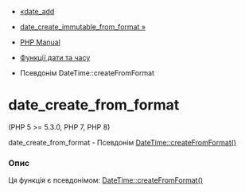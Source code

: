- [«date_add](function.date-add.md)
- [date_create_immutable_from_format »](function.date-create-immutable-from-format.md)

- [PHP Manual](index.md)
- [Функції дати та часу](ref.datetime.md)
- Псевдонім DateTime::createFromFormat

# date_create_from_format

(PHP 5 \>= 5.3.0, PHP 7, PHP 8)

date_create_from_format - Псевдонім
[DateTime::createFromFormat()](datetime.createfromformat.md)

### Опис

Ця функція є псевдонімом:
[DateTime::createFromFormat()](datetime.createfromformat.md)
